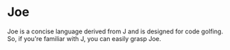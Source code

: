 # Joe
Joe is a concise language derived from J and is designed for code golfing. So, if you're familiar with J, you can easily grasp Joe.


